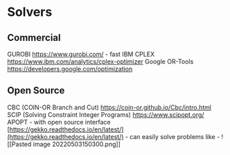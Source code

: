 # Solvers
## Commercial
GUROBI https://www.gurobi.com/
	- fast
IBM CPLEX https://www.ibm.com/analytics/cplex-optimizer
Google OR-Tools https://developers.google.com/optimization


## Open Source
CBC (COIN-OR Branch and Cut) https://coin-or.github.io/Cbc/intro.html
SCIP (Solving Constraint Integer Programs) https://www.scipopt.org/
APOPT 
	- with open source interface [https://gekko.readthedocs.io/en/latest/](https://gekko.readthedocs.io/en/latest/)
	- can easily solve problems like
	- ![[Pasted image 20220503150300.png]]